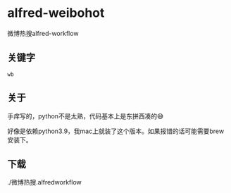 # alfred-weibohot
微博热搜alfred-workflow

## 关键字
`wb`

## 关于

手痒写的，python不是太熟，代码基本上是东拼西凑的😅

好像是依赖python3.9，我mac上就装了这个版本。如果报错的话可能需要brew安装下。

## 下载
./微博热搜.alfredworkflow
